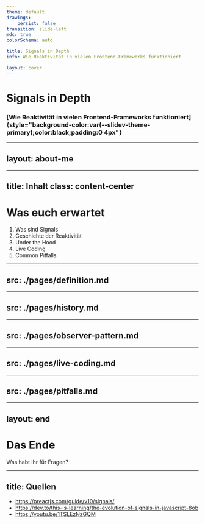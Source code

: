```yaml
---
theme: default
drawings:
    persist: false
transition: slide-left
mdc: true
colorSchema: auto

title: Signals in Depth
info: Wie Reaktivität in vielen Frontend-Frameworks funktioniert

layout: cover
---
```


# Signals in Depth

### [Wie Reaktivität in vielen Frontend-Frameworks funktioniert]{style="background-color:var(--slidev-theme-primary);color:black;padding:0 4px"}

---
layout: about-me
---

---
title: Inhalt
class: content-center
---

# Was euch erwartet

1. Was sind Signals
2. Geschichte der Reaktivität
3. Under the Hood
4. Live Coding
5. Common Pitfalls

---
src: ./pages/definition.md
---

---
src: ./pages/history.md
---

---
src: ./pages/observer-pattern.md
---

---
src: ./pages/live-coding.md
---

---
src: ./pages/pitfalls.md
---

---
layout: end
---

# Das Ende

Was habt ihr für Fragen?

---
title: Quellen
---

- https://preactjs.com/guide/v10/signals/
- https://dev.to/this-is-learning/the-evolution-of-signals-in-javascript-8ob
- https://youtu.be/1TSLEzNzGQM
